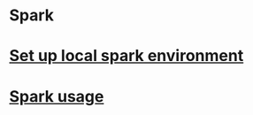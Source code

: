 # Spark

# [Set up local spark environment](set_up_local_spark/set_up_local_spark.md)

# [Spark usage](spark_usage/spark_usage.md)
